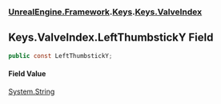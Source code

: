 ### [UnrealEngine.Framework](./UnrealEngine-Framework.md 'UnrealEngine.Framework').[Keys](./Keys.md 'UnrealEngine.Framework.Keys').[Keys.ValveIndex](./Keys-ValveIndex.md 'UnrealEngine.Framework.Keys.ValveIndex')
## Keys.ValveIndex.LeftThumbstickY Field
  
```csharp
public const LeftThumbstickY;
```
#### Field Value
[System.String](https://docs.microsoft.com/en-us/dotnet/api/System.String 'System.String')  
